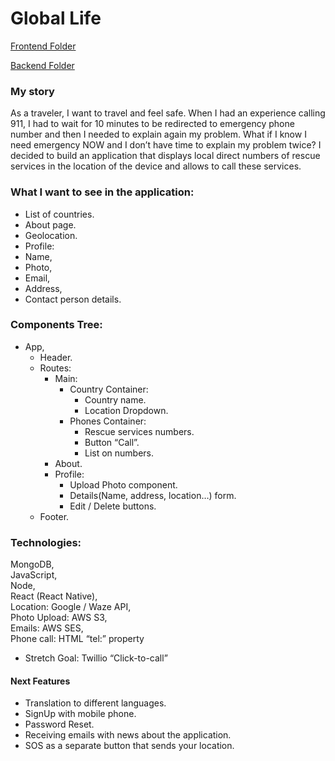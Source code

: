 # Global Life

[Frontend Folder](https://github.com/LiaTsernant/global-life-frontend)

[Backend Folder](https://github.com/LiaTsernant/global-life-backend)
### My story
As a traveler, I want to travel and feel safe.
When I had an experience calling 911, I had to wait for 10 minutes to be redirected to emergency phone number and then I needed to explain again my problem.
What if I know I need emergency NOW and I don’t have time to explain my problem twice?
I decided to build an application that displays local direct numbers of rescue services in the location of the device and allows to call these services.

### What I want to see in the application:

* List of countries.
* About page.
* Geolocation.
* Profile:
* Name,
* Photo,
* Email,
* Address,
* Contact person details.

### Components Tree:

* App,
    * Header.
    * Routes:
        * Main:
            * Country Container:
                * Country name.
                * Location Dropdown.
            * Phones Container:
                * Rescue services numbers.
                * Button “Call”.
                * List on numbers.
        * About.
        * Profile:
            * Upload Photo component.
            * Details(Name, address, location…) form.
            * Edit / Delete buttons.
    * Footer.

### Technologies:
MongoDB,  
JavaScript,  
Node,  
React (React Native),  
Location: Google / Waze API,  
Photo Upload: AWS S3,  
Emails: AWS SES,  
Phone call: HTML “tel:” property
* Stretch Goal: Twillio “Click-to-call”

#### Next Features
* Translation to different languages.
* SignUp with mobile phone.
* Password Reset.
* Receiving emails with news about the application.
* SOS as a separate button that sends your location.


